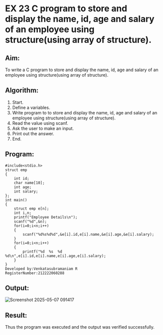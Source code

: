 # EX 23 C program to store and display the name, id, age and salary of an employee using structure(using array of structure).
## Aim:
To write a C program to store and display the name, id, age and salary of an employee using structure(using array of structure).

## Algorithm:
1. Start.
2. Define a variables.
3. Write program to to store and display the name, id, age and salary of an employee
using structure(using array of structure).
4. Read the value using scanf.
5. Ask the user to make an input.
6. Print out the answer.
7. End.  

## Program:
```
#include<stdio.h>
struct emp
{
    int id;
    char name[10];
    int age;
    int salary;
};
int main()
{
    struct emp e[n];
    int i,n;
    printf("Employee Details\n");
    scanf("%d",&n);
    for(i=0;i<n;i++)
    {
        scanf("%d%s%d%d",&e[i].id,e[i].name,&e[i].age,&e[i].salary);
    }
    for(i=0;i<n;i++)
    {
        printf("%d  %s  %d  %d\n",e[i].id,e[i].name,e[i].age,e[i].salary);
    }
}
Developed by:Venkatasubramaniam R
RegisterNumber:212222060288
```
## Output:
![Screenshot 2025-05-07 091417](https://github.com/user-attachments/assets/978c6dfd-9a53-453f-80e5-802cb6b2022c)


## Result:
Thus the program was executed and the output was verified successfully.
